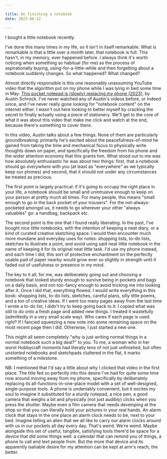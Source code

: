 ```yaml
---

title: On finishing a notebook
date: 2023-06-12

---
```


I bought a little notebook recently.

I've done this many times in my life, so it isn't in itself remarkable. What _is_ remarkable is that a little over a month later, that notebook is full. This hasn't, in my memory, ever happened before. I always think it's worth noticing when something so habitual (for me) as the process of aspirationally buying, using-for-a-little-while and then forgetting about a notebook suddenly changes. So what happened? What changed?

Almost directly responsible is this one reasonably unassuming YouTube video that the algorithm put on my phone while I was lying in bed some time in May: [This pocket notepad is (slowly) replacing my phone (2023)](https://www.youtube.com/watch?v=0xssCfBiUds), by Austin Schrock. I've never watched any of Austin's videos before, or indeed since, and I've never really gone looking for "notebook content" on the internet either. I wasn't out here looking to better myself by cracking the secret to finally actually using a piece of stationery. We'll get to the core of what it was about this video that make me click and watch at the end, because there's something to cover there.

In this video, Austin talks about a few things. None of them are particularly groundbreaking: primarily he's excited about the peacefulness-of-mind he gained from taking the time and mechanical focus to physically write thoughts down on paper, and specifically the freedom from his phone and the wider attention economy that this grants him. What stood out to me was how absolutely enthusiastic he was about two things: first, that a notebook should go _everywhere_ with you (at least as "everywhere" as we typically keep our phones) and second, that it should not under any circumstances be treated as precious.

The first point is largely practical: if it's going to occupy the right place in your life, a notebook should be small and unintrusive enough to keep on your person at pretty much all times. For many people, this means "small enough to go in the back pocket of your trousers". For the not-always-pocketed amongst us, it needs to go wherever your other "always valuables" go: a handbag, backpack etc.

The second point is the one that I found really liberating. In the past, I've bought nice little notebooks, with the intention of keeping a neat diary, or a kind of curated creative sketching space. I would then encounter much more mundane and everyday uses for notes: shopping lists, to-do lists, sketches to illustrate a point, and avoid using said neat little notebook in the name of keeping it for its original neat little task. I'd use my phone instead, and each time I did, this sort of protective enchantment on the perfectly usable pad of paper nearby would grow ever so slightly in strength until it faded out of usefulness or presence in my mind.

The key to it all, for me, was deliberately going out and choosing a notebook that looked sturdy enough to survive being in pockets and bags on a daily basis, and not-too-fancy enough to avoid tricking me into looking after it. Once I did that, everything flowed. I would write everything in this book: shopping lists, to-do lists, sketches, careful plans, silly little poems, and a ton of creative ideas. If I went too many pages away from the last time I wrote a to-do list, I didn't try to keep going back to it: I copied what was still to do onto a fresh page and added new things. I treated it wastefully (admittedly in a very small scale way). Who cares if each page is used _right_? If I fancied squeezing a new note into some remaining space on the most recent page then I did. Otherwise, I just started a new one.

This might all seem completely "why is just writing normal things in a normal notebook such a big deal?" to you. To me, a woman who in her worst Hobbycraft moments had literally tens of not just unfinished, but often _unstarted_ notebooks and sketchpads cluttered in the flat, it marks something of a milestone.

NB: I mentioned that I'd say a little about why I clicked that video in the first place. The title fed so perfectly into this desire I've had for quite some time now around moving away from my phone, specifically by deliberately replacing its all-functions-in-one-place model with a set of well-designed, single-purpose tools. A phone is undeniably convenient, but it excites my soul to imagine it substituted for a sturdy notepad, a nice pen, a good camera that weighs a bit and physically (not just audibly) clicks when you press the shutter. Maybe even a film camera that needs developing at the shop so that you can literally hold your pictures in your real hands. An alarm clock that stays in the one place an alarm clock needs to be, next to your bed. Imagine telling an alien that we all like to carry our alarm clocks around with us in our pockets all day every day. That's weird. We're weird. Maybe alongside this set of useful, tangible, satisfying tools there'd be space for a device that did _some_ things well: a calendar that can remind you of things, a phone to call and text people from. But the more that device and its apparently isatiable desire for my attention can be kept at arm's reach, the better.
